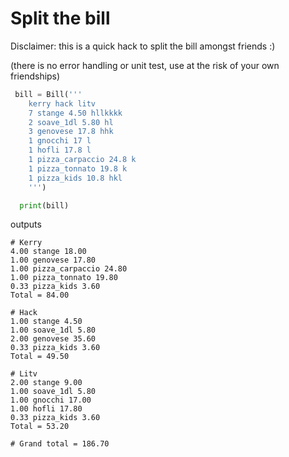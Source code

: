 # Split the bill

Disclaimer: this is a quick hack to split the bill amongst friends :)

(there is no error handling or unit test, use at the risk of your own friendships)

```python
 bill = Bill('''
    kerry hack litv
    7 stange 4.50 hllkkkk
    2 soave_1dl 5.80 hl
    3 genovese 17.8 hhk
    1 gnocchi 17 l
    1 hofli 17.8 l
    1 pizza_carpaccio 24.8 k
    1 pizza_tonnato 19.8 k
    1 pizza_kids 10.8 hkl
    ''')

  print(bill)
```

outputs

```
# Kerry
4.00 stange 18.00
1.00 genovese 17.80
1.00 pizza_carpaccio 24.80
1.00 pizza_tonnato 19.80
0.33 pizza_kids 3.60
Total = 84.00

# Hack
1.00 stange 4.50
1.00 soave_1dl 5.80
2.00 genovese 35.60
0.33 pizza_kids 3.60
Total = 49.50

# Litv
2.00 stange 9.00
1.00 soave_1dl 5.80
1.00 gnocchi 17.00
1.00 hofli 17.80
0.33 pizza_kids 3.60
Total = 53.20

# Grand total = 186.70
```

